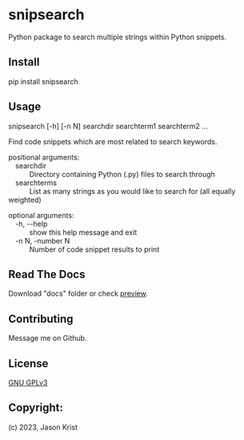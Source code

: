 # snipsearch

Python package to search multiple strings within Python snippets.

## Install

pip install snipsearch

## Usage

snipsearch [-h] [-n N] searchdir searchterm1 searchterm2 ...

Find code snippets which are most related to search keywords.

positional arguments:\
&emsp;searchdir\
&emsp;&emsp;&emsp;Directory containing Python (.py) files to search through\
&emsp;searchterms\
&emsp;&emsp;&emsp;List as many strings as you would like to search for (all equally weighted)

optional arguments:\
&emsp;-h, --help\
&emsp;&emsp;&emsp;show this help message and exit\
&emsp;-n N, -number N\
&emsp;&emsp;&emsp;Number of code snippet results to print

## Read The Docs

Download "docs" folder or check [preview](https://htmlpreview.github.io/?https://github.com/jkrist2696/snipsearch/blob/main/docs/index.html).

## Contributing

Message me on Github.

## License

[GNU GPLv3](https://choosealicense.com/licenses/gpl-3.0/)

## Copyright:

(c) 2023, Jason Krist